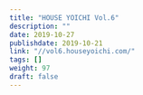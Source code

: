```yaml
---
title: "HOUSE YOICHI Vol.6"
description: ""
date: 2019-10-27
publishdate: 2019-10-21
link: "//vol6.houseyoichi.com/"
tags: []
weight: 97
draft: false
---
```


